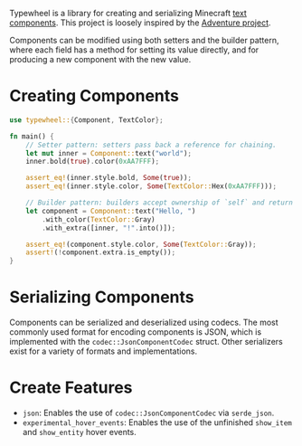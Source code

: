 Typewheel is a library for creating and serializing Minecraft [text components][wiki]. This
project is loosely inspired by the [Adventure project][adventure].

Components can be modified using both setters and the builder pattern, where each field has a
method for setting its value directly, and for producing a new component with the new value.

# Creating Components
```rust
use typewheel::{Component, TextColor};

fn main() {
    // Setter pattern: setters pass back a reference for chaining.
    let mut inner = Component::text("world");
    inner.bold(true).color(0xAA7FFF);

    assert_eq!(inner.style.bold, Some(true));
    assert_eq!(inner.style.color, Some(TextColor::Hex(0xAA7FFF)));

    // Builder pattern: builders accept ownership of `self` and return an owned value back.
    let component = Component::text("Hello, ")
        .with_color(TextColor::Gray)
        .with_extra([inner, "!".into()]);

    assert_eq!(component.style.color, Some(TextColor::Gray));
    assert!(!component.extra.is_empty());
}
```

# Serializing Components
Components can be serialized and deserialized using codecs. The most commonly used format for
encoding components is JSON, which is implemented with the `codec::JsonComponentCodec` struct.
Other serializers exist for a variety of formats and implementations.

# Create Features
* `json`: Enables the use of `codec::JsonComponentCodec` via `serde_json`.
* `experimental_hover_events`: Enables the use of the unfinished `show_item` and `show_entity` hover events.

[wiki]: https://wiki.vg/Chat
[adventure]: https://docs.advntr.dev
